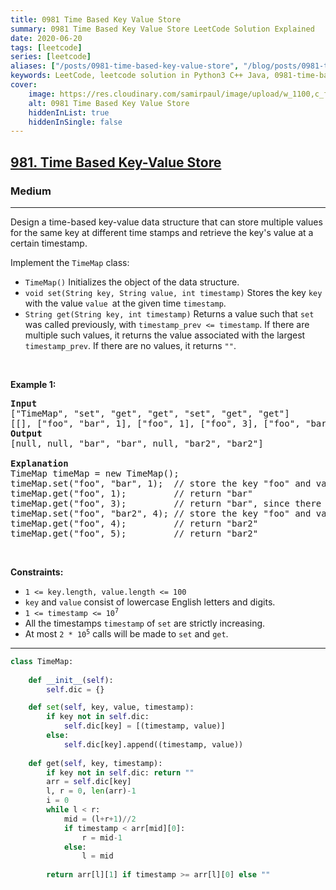 ```yaml
---
title: 0981 Time Based Key Value Store
summary: 0981 Time Based Key Value Store LeetCode Solution Explained
date: 2020-06-20
tags: [leetcode]
series: [leetcode]
aliases: ["/posts/0981-time-based-key-value-store", "/blog/posts/0981-time-based-key-value-store", "/0981-time-based-key-value-store"]
keywords: LeetCode, leetcode solution in Python3 C++ Java, 0981-time-based-key-value-store solution
cover:
    image: https://res.cloudinary.com/samirpaul/image/upload/w_1100,c_fit,co_rgb:FFFFFF,l_text:Arial_70_bold:0981 Time Based Key Value Store/problem-solving.webp
    alt: 0981 Time Based Key Value Store
    hiddenInList: true
    hiddenInSingle: false
---
```



<h2><a href="https://leetcode.com/problems/time-based-key-value-store/">981. Time Based Key-Value Store</a></h2><h3>Medium</h3><hr><div><p>Design a time-based key-value data structure that can store multiple values for the same key at different time stamps and retrieve the key's value at a certain timestamp.</p>

<p>Implement the <code>TimeMap</code> class:</p>

<ul>
	<li><code>TimeMap()</code> Initializes the object of the data structure.</li>
	<li><code>void set(String key, String value, int timestamp)</code> Stores the key <code>key</code> with the value <code>value </code>at the given time <code>timestamp</code>.</li>
	<li><code>String get(String key, int timestamp)</code> Returns a value such that <code>set</code> was called previously, with <code>timestamp_prev &lt;= timestamp</code>. If there are multiple such values, it returns the value associated with the largest <code>timestamp_prev</code>. If there are no values, it returns <code>""</code>.</li>
</ul>

<p>&nbsp;</p>
<p><strong class="example">Example 1:</strong></p>

<pre><strong>Input</strong>
["TimeMap", "set", "get", "get", "set", "get", "get"]
[[], ["foo", "bar", 1], ["foo", 1], ["foo", 3], ["foo", "bar2", 4], ["foo", 4], ["foo", 5]]
<strong>Output</strong>
[null, null, "bar", "bar", null, "bar2", "bar2"]

<strong>Explanation</strong>
TimeMap timeMap = new TimeMap();
timeMap.set("foo", "bar", 1);  // store the key "foo" and value "bar" along with timestamp = 1.
timeMap.get("foo", 1);         // return "bar"
timeMap.get("foo", 3);         // return "bar", since there is no value corresponding to foo at timestamp 3 and timestamp 2, then the only value is at timestamp 1 is "bar".
timeMap.set("foo", "bar2", 4); // store the key "foo" and value "bar2" along with timestamp = 4.
timeMap.get("foo", 4);         // return "bar2"
timeMap.get("foo", 5);         // return "bar2"
</pre>

<p>&nbsp;</p>
<p><strong>Constraints:</strong></p>

<ul>
	<li><code>1 &lt;= key.length, value.length &lt;= 100</code></li>
	<li><code>key</code> and <code>value</code> consist of lowercase English letters and digits.</li>
	<li><code>1 &lt;= timestamp &lt;= 10<sup>7</sup></code></li>
	<li>All the timestamps <code>timestamp</code> of <code>set</code> are strictly increasing.</li>
	<li>At most <code>2 * 10<sup>5</sup></code> calls will be made to <code>set</code> and <code>get</code>.</li>
</ul>
</div>

---




```python
class TimeMap:
        
    def __init__(self):
        self.dic = {}

    def set(self, key, value, timestamp):
        if key not in self.dic:
            self.dic[key] = [(timestamp, value)]
        else:
            self.dic[key].append((timestamp, value))
        
    def get(self, key, timestamp):
        if key not in self.dic: return ""
        arr = self.dic[key]
        l, r = 0, len(arr)-1
        i = 0
        while l < r:
            mid = (l+r+1)//2
            if timestamp < arr[mid][0]:
                r = mid-1
            else:
                l = mid
                
        return arr[l][1] if timestamp >= arr[l][0] else ""
```
